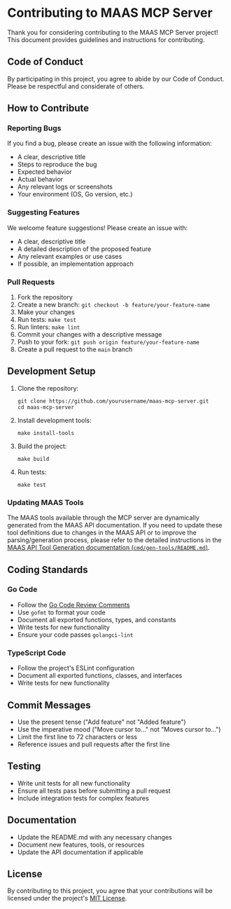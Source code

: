 # Contributing to MAAS MCP Server

Thank you for considering contributing to the MAAS MCP Server project! This document provides guidelines and instructions for contributing.

## Code of Conduct

By participating in this project, you agree to abide by our Code of Conduct. Please be respectful and considerate of others.

## How to Contribute

### Reporting Bugs

If you find a bug, please create an issue with the following information:

- A clear, descriptive title
- Steps to reproduce the bug
- Expected behavior
- Actual behavior
- Any relevant logs or screenshots
- Your environment (OS, Go version, etc.)

### Suggesting Features

We welcome feature suggestions! Please create an issue with:

- A clear, descriptive title
- A detailed description of the proposed feature
- Any relevant examples or use cases
- If possible, an implementation approach

### Pull Requests

1. Fork the repository
2. Create a new branch: `git checkout -b feature/your-feature-name`
3. Make your changes
4. Run tests: `make test`
5. Run linters: `make lint`
6. Commit your changes with a descriptive message
7. Push to your fork: `git push origin feature/your-feature-name`
8. Create a pull request to the `main` branch

## Development Setup

1. Clone the repository:
   ```
   git clone https://github.com/yourusername/maas-mcp-server.git
   cd maas-mcp-server
   ```

2. Install development tools:
   ```
   make install-tools
   ```

3. Build the project:
   ```
   make build
   ```

4. Run tests:
   ```
   make test
   ```

### Updating MAAS Tools

The MAAS tools available through the MCP server are dynamically generated from the MAAS API documentation. If you need to update these tool definitions due to changes in the MAAS API or to improve the parsing/generation process, please refer to the detailed instructions in the [MAAS API Tool Generation documentation (`cmd/gen-tools/README.md`)](cmd/gen-tools/README.md).

## Coding Standards

### Go Code

- Follow the [Go Code Review Comments](https://github.com/golang/go/wiki/CodeReviewComments)
- Use `gofmt` to format your code
- Document all exported functions, types, and constants
- Write tests for new functionality
- Ensure your code passes `golangci-lint`

### TypeScript Code

- Follow the project's ESLint configuration
- Document all exported functions, classes, and interfaces
- Write tests for new functionality

## Commit Messages

- Use the present tense ("Add feature" not "Added feature")
- Use the imperative mood ("Move cursor to..." not "Moves cursor to...")
- Limit the first line to 72 characters or less
- Reference issues and pull requests after the first line

## Testing

- Write unit tests for all new functionality
- Ensure all tests pass before submitting a pull request
- Include integration tests for complex features

## Documentation

- Update the README.md with any necessary changes
- Document new features, tools, or resources
- Update the API documentation if applicable

## License

By contributing to this project, you agree that your contributions will be licensed under the project's [MIT License](LICENSE).